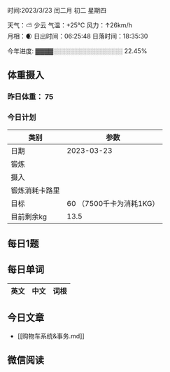 

时间:2023/3/23 闰二月 初二 星期四

天气：⛅️  少云 气温：+25°C 风力：↑26km/h  
月相：🌒 日出时间：06:25:48 日落时间：18:35:30

今年进度: ▓▓▓▓░░░░░░░░░░░░░░░░ 22.45%

## 体重摄入

### 昨日体重： 75
### 今日计划
| 类别           | 参数                    |
| -------------- | ----------------------- |
| 日期           | 2023-03-23               |
| 锻炼           |               |
| 摄入           |  |
| 锻炼消耗卡路里 | |
| 目标           | 60      （7500千卡为消耗1KG）                |
| 目前剩余kg               |     13.5                     |



## 每日1题


## 每日单词

| 英文       | 中文       |词根|
| ---------- | ---------- | ---|


## 今日文章

- [[购物车系统&事务.md]]


## 微信阅读

<!-- start of weread -->

<!-- end of weread -->
